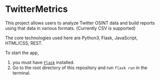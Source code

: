 # TwitterMetrics

This project allows users to analyze Twitter OSINT data and build reports using that data in various formats. (Currently CSV is supported)  

The core technologies used here are Python3, Flask, JavaScript, HTML/CSS, REST.

To start the app, 

1. you must have [`Flask`](https://flask.palletsprojects.com/en/2.0.x/installation/) installed.
2. Go to the root directory of this repository and run `flask run` in the terminal. 
